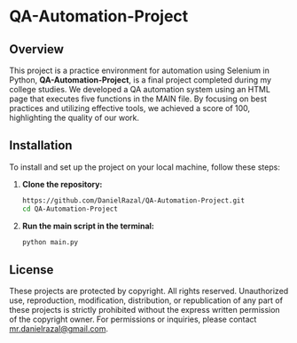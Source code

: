 # QA-Automation-Project

## Overview
This project is a practice environment for automation using Selenium in Python, **QA-Automation-Project**, is a final project completed during my college studies. We developed a QA automation system using an HTML page that executes five functions in the MAIN file. By focusing on best practices and utilizing effective tools, we achieved a score of 100, highlighting the quality of our work.

## Installation

To install and set up the project on your local machine, follow these steps:

1. **Clone the repository:**

    ```bash
    https://github.com/DanielRazal/QA-Automation-Project.git
    cd QA-Automation-Project
    ```

2. **Run the main script in the terminal:**

    ```bash
    python main.py
    ```

## License
These projects are protected by copyright. All rights reserved. Unauthorized use, reproduction, modification, distribution, or republication of any part of these projects is strictly prohibited without the express written permission of the copyright owner. For permissions or inquiries, please contact [mr.danielrazal@gmail.com](mailto:mr.danielrazal@gmail.com).
